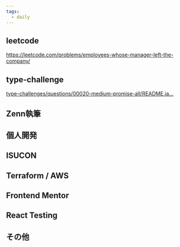 ```yaml
---
tags:
  - daily
---
```

## leetcode
https://leetcode.com/problems/employees-whose-manager-left-the-company/
## type-challenge
[type-challenges/questions/00020-medium-promise-all/README.ja...](https://github.com/type-challenges/type-challenges/blob/main/questions/00020-medium-promise-all/README.ja.md)

## Zenn執筆

## 個人開発

## ISUCON

## Terraform / AWS

## Frontend Mentor

## React Testing

## その他
